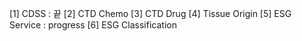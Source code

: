 [1] CDSS : 끝 
[2] CTD Chemo
[3] CTD Drug
[4] Tissue Origin
[5] ESG Service : progress
[6] ESG Classification
